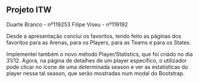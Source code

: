 ## Projeto ITW 
Duarte Branco - nº119253
Filipe Viseu - nº119192


Desde a apresentação concluí os favoritos, tendo feito as páginas dos favoritos para as Arenas, para os Players, para as Teams e para os States.

Implementei também o novo método Player/Statistics, que foi criádo no dia 31/12. Agora, na página de detalhes de um player específico, o utilizador pode clicar no ícone de uma determinada season e ver as estatísticas do player nessa tal season, que serão mostradas num modal do Bootstrap.